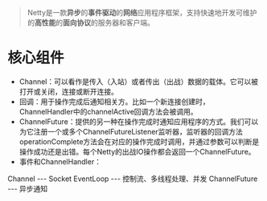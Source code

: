 >Netty是一款**异步**的**事件驱动**的**网络**应用程序框架，支持快速地开发可维护的**高性能**的**面向协议**的服务器和客户端。

# 核心组件
- Channel：可以看作是传入（入站）或者传出（出战）数据的载体。它可以被打开或关闭，连接或断开连接。
- 回调：用于操作完成后通知相关方。比如一个新连接创建时，ChannelHandler中的channelActive回调方法会被调用。
- ChannelFuture：提供的另一种在操作完成时通知应用程序的方式。我们可以为它注册一个或多个ChannelFutureListener监听器，监听器的回调方法operationComplete方法会在对应的操作完成时调用，并通过参数可以判断是操作成功还是出错。每个Netty的出战IO操作都会返回一个ChannelFuture。
- 事件和ChannelHandler：


Channel --- Socket
EventLoop --- 控制流、多线程处理、并发
ChannelFuture --- 异步通知